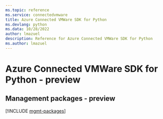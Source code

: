 ```yaml
---
ms.topic: reference
ms.service: connectedvmware
title: Azure Connected VMWare SDK for Python
ms.devlang: python
ms.data: 10/28/2022
author: lmazuel
description: Reference for Azure Connected VMWare SDK for Python
ms.author: lmazuel
---
```

# Azure Connected VMWare SDK for Python - preview

## Management packages - preview
[!INCLUDE [mgmt-packages](connected-vmware-mgmt-index.md)]